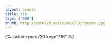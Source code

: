 ```yaml
--- 
layout: sieutv
title: 716
tags: ["000"]
thumb: http://porn720.net/video/716/poster.jpg
---
```

{% include porn720 key="716" %} 
